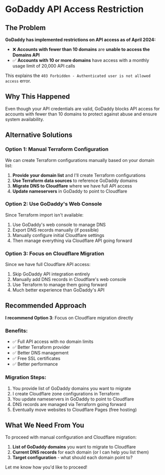 # GoDaddy API Access Restriction

## The Problem

**GoDaddy has implemented restrictions on API access as of April 2024:**

- ❌ **Accounts with fewer than 10 domains** are **unable to access the Domains API**
- ✅ **Accounts with 10 or more domains** have access with a monthly usage limit of 20,000 API calls

This explains the `403 Forbidden - Authenticated user is not allowed access` error.

## Why This Happened

Even though your API credentials are valid, GoDaddy blocks API access for accounts with fewer than 10 domains to protect against abuse and ensure system availability.

## Alternative Solutions

### Option 1: Manual Terraform Configuration

We can create Terraform configurations manually based on your domain list:

1. **Provide your domain list** and I'll create Terraform configurations
2. **Use Terraform data sources** to reference GoDaddy domains
3. **Migrate DNS to Cloudflare** where we have full API access
4. **Update nameservers** in GoDaddy to point to Cloudflare

### Option 2: Use GoDaddy's Web Console

Since Terraform import isn't available:
1. Use GoDaddy's web console to manage DNS
2. Export DNS records manually (if possible)
3. Manually configure initial Cloudflare settings
4. Then manage everything via Cloudflare API going forward

### Option 3: Focus on Cloudflare Migration

Since we have full Cloudflare API access:
1. Skip GoDaddy API integration entirely
2. Manually add DNS records in Cloudflare's web console
3. Use Terraform to manage them going forward
4. Much better experience than GoDaddy's API

## Recommended Approach

**I recommend Option 3**: Focus on Cloudflare migration directly

### Benefits:
- ✅ Full API access with no domain limits
- ✅ Better Terraform provider
- ✅ Better DNS management
- ✅ Free SSL certificates
- ✅ Better performance

### Migration Steps:
1. You provide list of GoDaddy domains you want to migrate
2. I create Cloudflare zone configurations in Terraform
3. You update nameservers in GoDaddy to point to Cloudflare
4. DNS records are managed via Terraform going forward
5. Eventually move websites to Cloudflare Pages (free hosting)

## What We Need From You

To proceed with manual configuration and Cloudflare migration:

1. **List of GoDaddy domains** you want to migrate to Cloudflare
2. **Current DNS records** for each domain (or I can help you list them)
3. **Target configuration** - what should each domain point to?

Let me know how you'd like to proceed!

